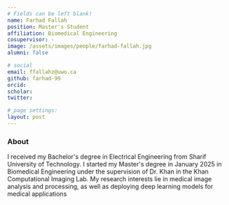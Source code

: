 ```yaml
---
# Fields can be left blank! 
name: Farhad Fallah
position: Master's Student
affiliation: Biomedical Engineering
cosupervisor: -
image: /assets/images/people/farhad-fallah.jpg
alumni: false

# social
email: ffallahz@uwo.ca
github: farhad-99
orcid: 
scholar: 
twitter: 

# page settings:
layout: post
---
```


### About
I received my Bachelor's degree in Electrical Engineering from Sharif University of Technology. I started my Master's degree in January 2025 in Biomedical Engineering under the supervision of Dr. Khan in the Khan Computational Imaging Lab. My research interests lie in medical image analysis and processing, as well as deploying deep learning models for medical applications
